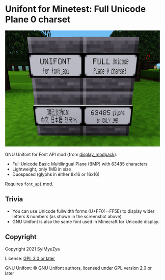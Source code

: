 # Unifont for Minetest: Full Unicode Plane 0 charset

![Screenshot](screenshot.png)

GNU Unifont for Font API mod (from [display_modpack](https://github.com/pyrollo/display_modpack)).

- Full Unicode Basic Multilingual Plane (BMP) with 63485 characters
- Lightweight, only 1MB in size
- Duospaced (glyphs in either 8x16 or 16x16)

Requires `font_api` mod.

## Trivia

- You can use Unicode fullwidth forms (U+FF01--FF5E) to display wider letters & numbers (as shown in the screenshot above)
- GNU Unifont is also the same font used in Minecraft for Unicode display.

## Copyright

Copyright 2021 SyiMyuZya

License: [GPL 3.0 or later](https://www.gnu.org/licenses/gpl-3.0.html)

GNU Unifont: ©️ GNU Unifont authors, licensed under GPL version 2.0 or later
